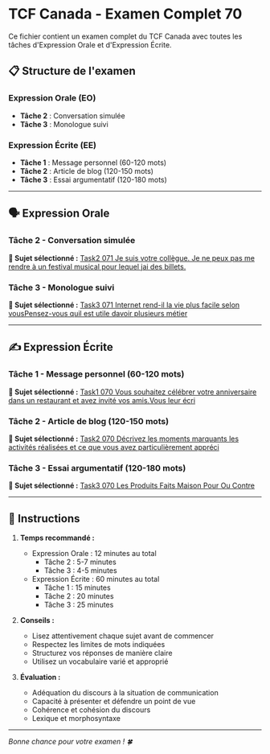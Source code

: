 # TCF Canada - Examen Complet 70

Ce fichier contient un examen complet du TCF Canada avec toutes les tâches d'Expression Orale et d'Expression Écrite.

## 📋 Structure de l'examen

### Expression Orale (EO)
- **Tâche 2** : Conversation simulée
- **Tâche 3** : Monologue suivi

### Expression Écrite (EE)  
- **Tâche 1** : Message personnel (60-120 mots)
- **Tâche 2** : Article de blog (120-150 mots)
- **Tâche 3** : Essai argumentatif (120-180 mots)

---

## 🗣️ Expression Orale

### Tâche 2 - Conversation simulée

**📄 Sujet sélectionné :** [Task2 071 Je suis votre collègue. Je ne peux pas me rendre à un festival musical pour lequel jai des billets.](../tcf_canada/eo/task2/task2_071_Je_suis_votre_collègue._Je_ne_peux_pas_me_rendre_à_un_festival_musical_pour_lequel_jai_des_billets..md)

### Tâche 3 - Monologue suivi

**📄 Sujet sélectionné :** [Task3 071 Internet rend-il la vie plus facile selon vousPensez-vous quil est utile davoir plusieurs métier](../tcf_canada/eo/task3/task3_071_Internet_rend-il_la_vie_plus_facile_selon_vousPensez-vous_quil_est_utile_davoir_plusieurs_métier.md)

---

## ✍️ Expression Écrite

### Tâche 1 - Message personnel (60-120 mots)

**📄 Sujet sélectionné :** [Task1 070 Vous souhaitez célébrer votre anniversaire dans un restaurant et avez invité vos amis.Vous leur écri](../tcf_canada/ee/task1/task1_070_Vous_souhaitez_célébrer_votre_anniversaire_dans_un_restaurant_et_avez_invité_vos_amis.Vous_leur_écri.md)

### Tâche 2 - Article de blog (120-150 mots)

**📄 Sujet sélectionné :** [Task2 070 Décrivez les moments marquants les activités réalisées et ce que vous avez particulièrement appréci](../tcf_canada/ee/task2/task2_070_Décrivez_les_moments_marquants_les_activités_réalisées_et_ce_que_vous_avez_particulièrement_appréci.md)

### Tâche 3 - Essai argumentatif (120-180 mots)

**📄 Sujet sélectionné :** [Task3 070 Les Produits Faits Maison Pour Ou Contre](../tcf_canada/ee/task3/task3_070_Les_Produits_Faits_Maison_Pour_Ou_Contre.md)

---

## 📝 Instructions

1. **Temps recommandé :**
   - Expression Orale : 12 minutes au total
     - Tâche 2 : 5-7 minutes
     - Tâche 3 : 4-5 minutes
   - Expression Écrite : 60 minutes au total
     - Tâche 1 : 15 minutes
     - Tâche 2 : 20 minutes  
     - Tâche 3 : 25 minutes

2. **Conseils :**
   - Lisez attentivement chaque sujet avant de commencer
   - Respectez les limites de mots indiquées
   - Structurez vos réponses de manière claire
   - Utilisez un vocabulaire varié et approprié

3. **Évaluation :**
   - Adéquation du discours à la situation de communication
   - Capacité à présenter et défendre un point de vue
   - Cohérence et cohésion du discours
   - Lexique et morphosyntaxe

---

*Bonne chance pour votre examen ! 🍀*

